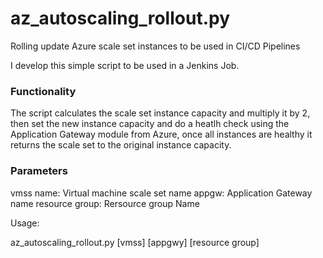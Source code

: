 # az_autoscaling_rollout.py
Rolling update Azure scale set instances to be used in CI/CD Pipelines 

I develop this simple script to be used in a Jenkins Job. 

### Functionality
The script calculates the scale set instance capacity and multiply it by 2, then set the new instance capacity and do a 
heatlh check using the Application Gateway module from Azure, once all instances are healthy it returns the scale set to 
the original instance capacity.

### Parameters
vmss name: Virtual machine scale set name
appgw:  Application Gateway name
resource group: Rersource group Name

Usage: 

az_autoscaling_rollout.py [vmss] [appgwy] [resource group]

